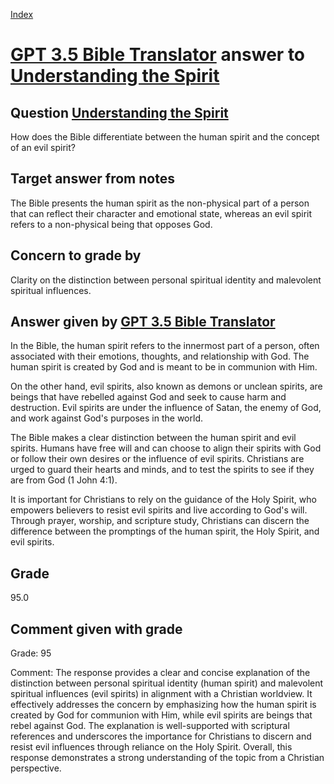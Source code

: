 
[Index](../../index.md)
# [GPT 3.5 Bible Translator](../../answering_models/GPT_3.5_Bible_Translator.md) answer to [Understanding the Spirit](../../questions/Understanding_the_Spirit.md)

## Question [Understanding the Spirit](../../questions/Understanding_the_Spirit.md)
How does the Bible differentiate between the human spirit and the concept of an evil spirit?

## Target answer from notes
The Bible presents the human spirit as the non-physical part of a person that can reflect their character and emotional state, whereas an evil spirit refers to a non-physical being that opposes God.

## Concern to grade by
Clarity on the distinction between personal spiritual identity and malevolent spiritual influences.

## Answer given by [GPT 3.5 Bible Translator](../../answering_models/GPT_3.5_Bible_Translator.md)
In the Bible, the human spirit refers to the innermost part of a person, often associated with their emotions, thoughts, and relationship with God. The human spirit is created by God and is meant to be in communion with Him.

On the other hand, evil spirits, also known as demons or unclean spirits, are beings that have rebelled against God and seek to cause harm and destruction. Evil spirits are under the influence of Satan, the enemy of God, and work against God's purposes in the world.

The Bible makes a clear distinction between the human spirit and evil spirits. Humans have free will and can choose to align their spirits with God or follow their own desires or the influence of evil spirits. Christians are urged to guard their hearts and minds, and to test the spirits to see if they are from God (1 John 4:1).

It is important for Christians to rely on the guidance of the Holy Spirit, who empowers believers to resist evil spirits and live according to God's will. Through prayer, worship, and scripture study, Christians can discern the difference between the promptings of the human spirit, the Holy Spirit, and evil spirits.

## Grade
95.0

## Comment given with grade
Grade: 95

Comment: The response provides a clear and concise explanation of the distinction between personal spiritual identity (human spirit) and malevolent spiritual influences (evil spirits) in alignment with a Christian worldview. It effectively addresses the concern by emphasizing how the human spirit is created by God for communion with Him, while evil spirits are beings that rebel against God. The explanation is well-supported with scriptural references and underscores the importance for Christians to discern and resist evil influences through reliance on the Holy Spirit. Overall, this response demonstrates a strong understanding of the topic from a Christian perspective.
